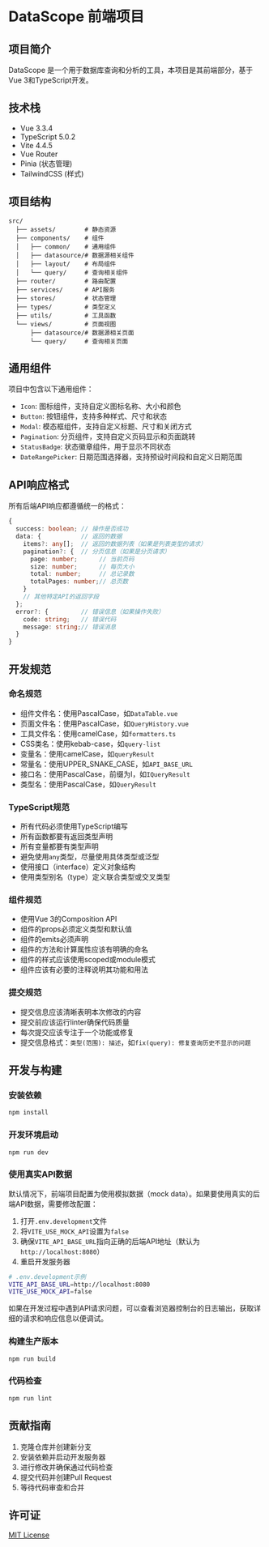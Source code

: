 # DataScope 前端项目

## 项目简介
DataScope 是一个用于数据库查询和分析的工具，本项目是其前端部分，基于Vue 3和TypeScript开发。

## 技术栈
- Vue 3.3.4
- TypeScript 5.0.2
- Vite 4.4.5
- Vue Router
- Pinia (状态管理)
- TailwindCSS (样式)

## 项目结构
```
src/
  ├── assets/        # 静态资源
  ├── components/    # 组件
  │   ├── common/    # 通用组件
  │   ├── datasource/# 数据源相关组件
  │   ├── layout/    # 布局组件
  │   └── query/     # 查询相关组件
  ├── router/        # 路由配置
  ├── services/      # API服务
  ├── stores/        # 状态管理
  ├── types/         # 类型定义
  ├── utils/         # 工具函数
  └── views/         # 页面视图
      ├── datasource/# 数据源相关页面
      └── query/     # 查询相关页面
```

## 通用组件
项目中包含以下通用组件：
- `Icon`: 图标组件，支持自定义图标名称、大小和颜色
- `Button`: 按钮组件，支持多种样式、尺寸和状态
- `Modal`: 模态框组件，支持自定义标题、尺寸和关闭方式
- `Pagination`: 分页组件，支持自定义页码显示和页面跳转
- `StatusBadge`: 状态徽章组件，用于显示不同状态
- `DateRangePicker`: 日期范围选择器，支持预设时间段和自定义日期范围

## API响应格式
所有后端API响应都遵循统一的格式：
```typescript
{
  success: boolean; // 操作是否成功
  data: {           // 返回的数据
    items?: any[];  // 返回的数据列表（如果是列表类型的请求）
    pagination?: {  // 分页信息（如果是分页请求）
      page: number;      // 当前页码
      size: number;      // 每页大小
      total: number;     // 总记录数
      totalPages: number;// 总页数
    }
    // 其他特定API的返回字段
  };
  error?: {         // 错误信息（如果操作失败）
    code: string;   // 错误代码
    message: string;// 错误消息
  }
}
```

## 开发规范

### 命名规范
- 组件文件名：使用PascalCase，如`DataTable.vue`
- 页面文件名：使用PascalCase，如`QueryHistory.vue`
- 工具文件名：使用camelCase，如`formatters.ts`
- CSS类名：使用kebab-case，如`query-list`
- 变量名：使用camelCase，如`queryResult`
- 常量名：使用UPPER_SNAKE_CASE，如`API_BASE_URL`
- 接口名：使用PascalCase，前缀为I，如`IQueryResult`
- 类型名：使用PascalCase，如`QueryResult`

### TypeScript规范
- 所有代码必须使用TypeScript编写
- 所有函数都要有返回类型声明
- 所有变量都要有类型声明
- 避免使用`any`类型，尽量使用具体类型或泛型
- 使用接口（interface）定义对象结构
- 使用类型别名（type）定义联合类型或交叉类型

### 组件规范
- 使用Vue 3的Composition API
- 组件的props必须定义类型和默认值
- 组件的emits必须声明
- 组件的方法和计算属性应该有明确的命名
- 组件的样式应该使用scoped或module模式
- 组件应该有必要的注释说明其功能和用法

### 提交规范
- 提交信息应该清晰表明本次修改的内容
- 提交前应该运行linter确保代码质量
- 每次提交应该专注于一个功能或修复
- 提交信息格式：`类型(范围): 描述`，如`fix(query): 修复查询历史不显示的问题`

## 开发与构建

### 安装依赖
```bash
npm install
```

### 开发环境启动
```bash
npm run dev
```

### 使用真实API数据
默认情况下，前端项目配置为使用模拟数据（mock data）。如果要使用真实的后端API数据，需要修改配置：

1. 打开`.env.development`文件
2. 将`VITE_USE_MOCK_API`设置为`false`
3. 确保`VITE_API_BASE_URL`指向正确的后端API地址（默认为`http://localhost:8080`）
4. 重启开发服务器

```bash
# .env.development示例
VITE_API_BASE_URL=http://localhost:8080
VITE_USE_MOCK_API=false
```

如果在开发过程中遇到API请求问题，可以查看浏览器控制台的日志输出，获取详细的请求和响应信息以便调试。

### 构建生产版本
```bash
npm run build
```

### 代码检查
```bash
npm run lint
```

## 贡献指南
1. 克隆仓库并创建新分支
2. 安装依赖并启动开发服务器
3. 进行修改并确保通过代码检查
4. 提交代码并创建Pull Request
5. 等待代码审查和合并

## 许可证
[MIT License](LICENSE)